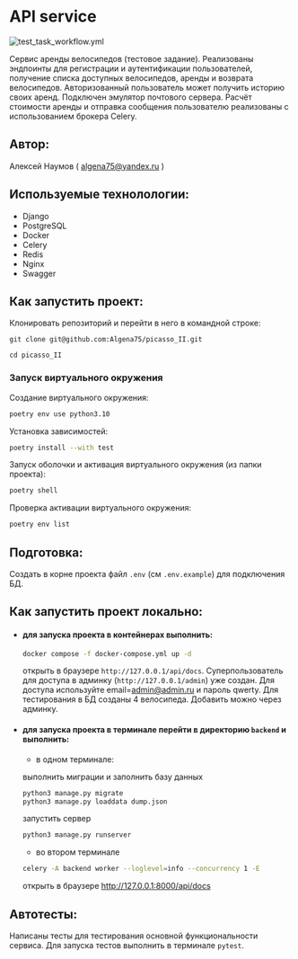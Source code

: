 # API service
![test_task_workflow.yml](https://github.com/Algena75/picasso_II/actions/workflows/test_task_workflow.yml/badge.svg)

Сервис аренды велосипедов (тестовое задание). 
Реализованы эндпоинты для регистрации и аутентификации пользователей, 
получение списка доступных велосипедов, аренды и возврата велосипедов. 
Авторизованный пользователь может получить историю своих аренд. Подключен эмулятор 
почтового сервера. Расчёт стоимости аренды и отправка сообщения пользователю 
реализованы с использованием брокера Celery.
## Автор:
Алексей Наумов ( algena75@yandex.ru )
## Используемые технолологии:
* Django
* PostgreSQL
* Docker
* Celery
* Redis
* Nginx
* Swagger
## Как запустить проект:
Клонировать репозиторий и перейти в него в командной строке:


```
git clone git@github.com:Algena75/picasso_II.git
```

```
cd picasso_II
```

### Запуск виртуального окружения

Создание виртуального окружения:
```bash
poetry env use python3.10
```
Установка зависимостей:
```bash
poetry install --with test
```
Запуск оболочки и активация виртуального окружения (из папки проекта):
```bash
poetry shell
```
Проверка активации виртуального окружения:
```bash
poetry env list
```
## Подготовка:
Создать в корне проекта файл `.env` (см `.env.example`) для подключения БД.


## Как запустить проект локально:
* #### для запуска проекта в контейнерах выполнить:
    ```bash
    docker compose -f docker-compose.yml up -d
    ```
    открыть в браузере ` http://127.0.0.1/api/docs `. Суперпользователь для доступа
    в админку (` http://127.0.0.1/admin `) уже создан. Для доступа используйте 
    email=admin@admin.ru и пароль qwerty. Для тестирования в БД созданы 4 велосипеда. 
    Добавить можно через админку.
* #### для запуска проекта в терминале перейти в директорию `backend` и выполнить:
    - в одном терминале:

    выполнить миграции и заполнить базу данных
    ```bash
    python3 manage.py migrate
    python3 manage.py loaddata dump.json
    ```
    запустить сервер
    ```bash
    python3 manage.py runserver
    ```
    - во втором терминале 
    ```bash
    celery -A backend worker --loglevel=info --concurrency 1 -E
    ```
    открыть в браузере http://127.0.0.1:8000/api/docs
## Автотесты:
Написаны тесты для тестирования основной функциональности сервиса. 
Для запуска тестов выполнить в терминале `pytest`.
